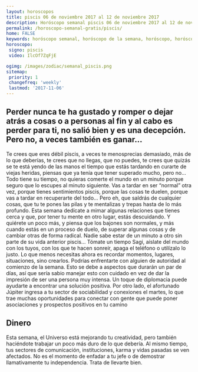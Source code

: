 ```yaml
---
layout: horoscopos
title: piscis 06 de noviembre 2017 al 12 de noviembre 2017 
description: Horóscopo semanal piscis 06 de noviembre 2017 al 12 de noviembre 2017. Perder nunca te ha gustado y romper o dejar atrás a cosas o a personas al fin y al cabo es perder para ti, no salió bien y es una decepción. Pero no, a veces también es ganar…
permalink: /horoscopo-semanal-gratis/piscis/
home: FALSE
keywords: horóscopo semanal, horóscopo de la semana, horóscopo, horóscopo gratis,horóscopos, horóscopo esperanza gracia, horoscopos piscis la semana, horóscopos gratis, Tarot, Astrologia, Zodíaco, piscis, horoscopo gratis, semanal
horoscopo:
 signo: piscis
 video: IlcOf7ZqFjE

ogimg: /images/zodiac/semanal_piscis.png
sitemap:
 priority: 1
 changefreq: 'weekly'
 lastmod: '2017-11-06'
---
```




## Perder nunca te ha gustado y romper o dejar atrás a cosas o a personas al fin y al cabo es perder para ti, no salió bien y es una decepción. Pero no, a veces también es ganar…

Te crees que eres débil piscis, a veces te menosprecias demasiado, más de lo que deberías, te crees que no llegas, que no puedes, te crees que quizás se te está yendo de las manos el tiempo que estás tardando en curarte de viejas heridas, piensas que ya tenía que tener superado mucho, pero no… Todo tiene su tiempo, no quieras comerte el mundo en un minuto porque seguro que lo escupes al minuto siguiente. Vas a tardar en ser “normal” otra vez, porque tienes sentimientos piscis, porque las cosas te duelen, porque vas a tardar en recuperarte del todo… Pero eh, que saldrás de cualquier cosas, que tu te pones las pilas y te mentalizas y trepas hasta de lo más profundo. Esta semana dedícate a mimar algunas relaciones que tienes cerca y que, por tener tu mente en otro lugar, estás descuidando. Y quiérete un poco más, y piensa que los bajones son normales, y más cuando estás en un proceso de duelo, de superar algunas cosas y de cambiar otras de forma radical. Nadie sabe estar de un minuto a otro sin parte de su vida anterior piscis… Tómate un tiempo Sagi, aíslate del mundo con los tuyos, con los que te hacen sonreír, apaga el teléfono o utilízalo lo justo. Lo que menos necesitas ahora es recordar momentos, lugares, situaciones, sino crearlos.
Podrías enfrentarte con alguien de autoridad al comienzo de la semana. Esto se debe a aspectos que durarán un par de días, así que sería sabio manejar esto con cuidado en vez de dar la impresión de ser una persona muy intensa. Un toque de diplomacia puede ayudarte a encontrar una solución positiva. Por otro lado, el afortunado Júpiter ingresa a tu sector de sociabilidad y conexiones el martes, lo que trae muchas oportunidades para conectar con gente que puede poner asociaciones y prospectos positivos en tu camino 

## Dinero

Esta semana, el Universo está mejorando tu creatividad, pero también haciéndote trabajar un poco más duro de lo que debería. Al mismo tiempo, tus sectores de comunicación, instituciones, karma y vidas pasadas se ven afectados. No es el momento de enfadar a tu jefe o de demostrar llamativamente tu independencia. Trata de llevarte bien.